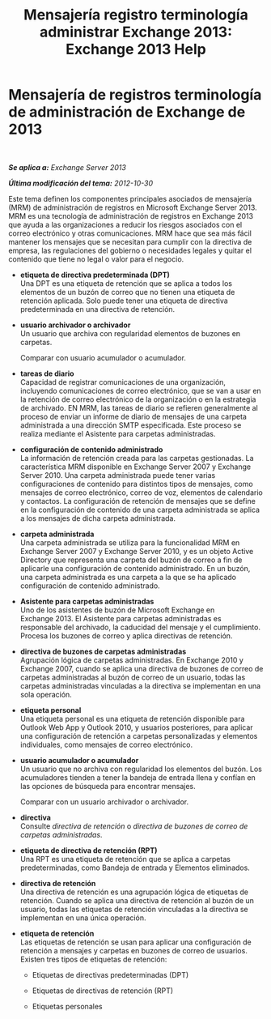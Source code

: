 ﻿---
title: 'Mensajería registro terminología administrar Exchange 2013: Exchange 2013 Help'
TOCTitle: Mensajería de registros terminología de administración de Exchange de 2013
ms:assetid: de3e3503-6de3-4666-aeb9-cd877efb93bb
ms:mtpsurl: https://technet.microsoft.com/es-es/library/Bb408414(v=EXCHG.150)
ms:contentKeyID: 49895962
ms.date: 05/22/2018
mtps_version: v=EXCHG.150
ms.translationtype: MT
---

# Mensajería de registros terminología de administración de Exchange de 2013

 

_**Se aplica a:** Exchange Server 2013_

_**Última modificación del tema:** 2012-10-30_

Este tema definen los componentes principales asociados de mensajería (MRM) de administración de registros en Microsoft Exchange Server 2013. MRM es una tecnología de administración de registros en Exchange 2013 que ayuda a las organizaciones a reducir los riesgos asociados con el correo electrónico y otras comunicaciones. MRM hace que sea más fácil mantener los mensajes que se necesitan para cumplir con la directiva de empresa, las regulaciones del gobierno o necesidades legales y quitar el contenido que tiene no legal o valor para el negocio.

  - **etiqueta de directiva predeterminada (DPT)**  
    Una DPT es una etiqueta de retención que se aplica a todos los elementos de un buzón de correo que no tienen una etiqueta de retención aplicada. Solo puede tener una etiqueta de directiva predeterminada en una directiva de retención.

<!-- end list -->

  - **usuario archivador o archivador**  
    Un usuario que archiva con regularidad elementos de buzones en carpetas.
    
    Comparar con usuario acumulador o acumulador.

<!-- end list -->

  - **tareas de diario**  
    Capacidad de registrar comunicaciones de una organización, incluyendo comunicaciones de correo electrónico, que se van a usar en la retención de correo electrónico de la organización o en la estrategia de archivado. EN MRM, las tareas de diario se refieren generalmente al proceso de enviar un informe de diario de mensajes de una carpeta administrada a una dirección SMTP especificada. Este proceso se realiza mediante el Asistente para carpetas administradas.

<!-- end list -->

  - **configuración de contenido administrado**  
    La información de retención creada para las carpetas gestionadas. La característica MRM disponible en Exchange Server 2007 y Exchange Server 2010. Una carpeta administrada puede tener varias configuraciones de contenido para distintos tipos de mensajes, como mensajes de correo electrónico, correo de voz, elementos de calendario y contactos. La configuración de retención de mensajes que se define en la configuración de contenido de una carpeta administrada se aplica a los mensajes de dicha carpeta administrada.

<!-- end list -->

  - **carpeta administrada**  
    Una carpeta administrada se utiliza para la funcionalidad MRM en Exchange Server 2007 y Exchange Server 2010, y es un objeto Active Directory que representa una carpeta del buzón de correo a fin de aplicarle una configuración de contenido administrado. En un buzón, una carpeta administrada es una carpeta a la que se ha aplicado configuración de contenido administrado.

<!-- end list -->

  - **Asistente para carpetas administradas**  
    Uno de los asistentes de buzón de Microsoft Exchange en Exchange 2013. El Asistente para carpetas administradas es responsable del archivado, la caducidad del mensaje y el cumplimiento. Procesa los buzones de correo y aplica directivas de retención.

<!-- end list -->

  - **directiva de buzones de carpetas administradas**  
    Agrupación lógica de carpetas administradas. En Exchange 2010 y Exchange 2007, cuando se aplica una directiva de buzones de correo de carpetas administradas al buzón de correo de un usuario, todas las carpetas administradas vinculadas a la directiva se implementan en una sola operación.

<!-- end list -->

  - **etiqueta personal**  
    Una etiqueta personal es una etiqueta de retención disponible para Outlook Web App y Outlook 2010, y usuarios posteriores, para aplicar una configuración de retención a carpetas personalizadas y elementos individuales, como mensajes de correo electrónico.

<!-- end list -->

  - **usuario acumulador o acumulador**  
    Un usuario que no archiva con regularidad los elementos del buzón. Los acumuladores tienden a tener la bandeja de entrada llena y confían en las opciones de búsqueda para encontrar mensajes.
    
    Comparar con un usuario archivador o archivador.

<!-- end list -->

  - **directiva**  
    Consulte *directiva de retención* o *directiva de buzones de correo de carpetas administradas*.

<!-- end list -->

  - **etiqueta de directiva de retención (RPT)**  
    Una RPT es una etiqueta de retención que se aplica a carpetas predeterminadas, como Bandeja de entrada y Elementos eliminados.

<!-- end list -->

  - **directiva de retención**  
    Una directiva de retención es una agrupación lógica de etiquetas de retención. Cuando se aplica una directiva de retención al buzón de un usuario, todas las etiquetas de retención vinculadas a la directiva se implementan en una única operación.

<!-- end list -->

  - **etiqueta de retención**  
    Las etiquetas de retención se usan para aplicar una configuración de retención a mensajes y carpetas en buzones de correo de usuarios. Existen tres tipos de etiquetas de retención:
    
      - Etiquetas de directivas predeterminadas (DPT)
    
      - Etiquetas de directivas de retención (RPT)
    
      - Etiquetas personales

